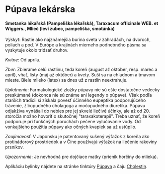 Púpava lekárska
===============

#### Smetanka lékařská (Pampeliška lékařská), Taraxacum officinale WEB. et Wiggers., Mlieč (leví zubec, pampeliška, smotánka)

*Výskyt*: Rastie ako najznámejšia burina sveta v záhradách, na dvoroch, poliach
a pod. V Európe a krajinách mierneho podnebného pásma sa vyskytuje okolo tridsať
druhov.

*Kvitne*: Od apríla.

*Zber*: Zbierame celú rastlinu, teda koreň (august až október, resp. marec a
apríl), vňať, listy (máj až október) a kvety. Suší sa na chladnom a tmavom
mieste. Biele mlieko (latex) sa dnes už z rastlín neextrahuje.

*Uplatnenie*: Farmakologické zložky púpavy nie sú ešte dostatočne vedecky
preskúmané (dokonca nie sú známe ani legendy o púpave). Však podľa starších
tradícii si získala povesť účinného eupeptika podporujúceho trávenie,
žlčopudného cholagoga a močopudného diuretika. Púpavu odjakživa vynášali do
nebies pre jej skvelé liečivé účinky, ale až od 20. storočia možno hovoriť o
skutočnej "taraxakoterapii". Treba uznať, že koreň podporuje pri funkčných
poruchách pečene vylučovanie vody. Od vonkajšieho použitia púpavy ako očných
kvapiek sa už ustúpilo.

*Zaujímavosť*: V Japonsku je patentovaný sušený výťažok z koreňa ako
protinádorový prostriedok a v Číne používajú výťažok na liečenie rakoviny
prsníkov.

*Upozornenie*: Je nevhodná pre dojčiace matky (prienik horčiny do mlieka).

Aplikáciu bylinky nájdete na stránke tinktúry
[Púpava](/tinktury/pupava) a čaju
[Cholestin](/sip/caje/cholestin-zlcnikovy).


